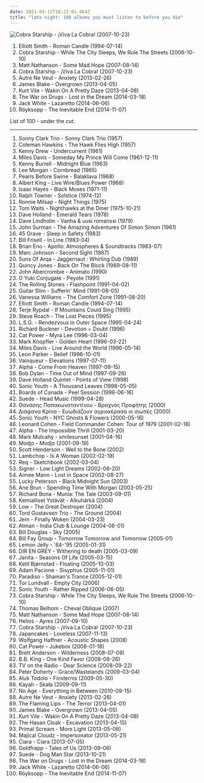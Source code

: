 ```yaml
---
date: 2021-04-12T18:22:01.464Z
title: "late night: 100 albums you must listen to before you die"
---
```

![Cobra Starship - ¡Viva La Cobra! (2007-10-23)](http://coverartarchive.org/release/a2f68207-3f59-4bdc-a672-1c30f6ee16ab/15535338504-500.jpg "Cobra Starship - ¡Viva La Cobra! (2007-10-23)")
<ol class="albums">
<li data-cover="https://img.discogs.com/-h70gyn79TN3tHRHIc-2oEjO8g8=/fit-in/600x600/filters:strip_icc():format(jpeg):mode_rgb():quality(90)/discogs-images/R-1011028-1183849404.jpeg.jpg" data-tags="singer-songwriter" role="button">Elliott Smith - Roman Candle (1994-07-14)</li>
<li data-cover="http://coverartarchive.org/release/c47258f3-f09a-48e2-8eb1-726e7ef7436b/15648762840-500.jpg" data-tags="alternative rock, pop punk" role="button">Cobra Starship - While The City Sleeps, We Rule The Streets (2006-10-10)</li>
<li data-cover="http://coverartarchive.org/release/29e89c60-faff-4d58-8340-6e5d10b6b421/11894480075-500.jpg" data-tags="rock" role="button">Matt Nathanson - Some Mad Hope (2007-08-14)</li>
<li data-cover="http://coverartarchive.org/release/a2f68207-3f59-4bdc-a672-1c30f6ee16ab/15535338504-500.jpg" data-tags="electronic" role="button">Cobra Starship - ¡Viva La Cobra! (2007-10-23)</li>
<li data-cover="http://coverartarchive.org/release/ebc6e131-2301-480c-ad3f-4e0b790dcf05/5974509150-500.jpg" data-tags="software" role="button">Autre Ne Veut - Anxiety (2013-02-26)</li>
<li data-cover="https://img.discogs.com/cNjibLSsY9wA6qRnZUanNo5xtbQ=/fit-in/600x600/filters:strip_icc():format(jpeg):mode_rgb():quality(90)/discogs-images/R-4447618-1462518825-2838.jpeg.jpg" data-tags="electronic, soul" role="button">James Blake - Overgrown (2013-04-05)</li>
<li data-cover="http://coverartarchive.org/release/b62e3ec7-d6bb-43c6-8eb8-30d958d109d0/3846880817-500.jpg" data-tags="indie rock, indie, lo-fi, vinyl, matador records" role="button">Kurt Vile - Wakin On A Pretty Daze (2013-04-08)</li>
<li data-cover="http://coverartarchive.org/release/c38765cc-bafe-48ff-9a78-26f6d816a46b/6695925091-500.jpg" data-tags="indie rock, rock" role="button">The War on Drugs - Lost in the Dream (2014-03-18)</li>
<li data-cover="http://coverartarchive.org/release/b5139eff-0ce6-428e-a96f-6653a68af7a2/8249629063-500.jpg" data-tags="alternative rock, blues rock, rock, garage rock" role="button">Jack White - Lazaretto (2014-06-06)</li>
<li data-cover="http://coverartarchive.org/release/7704bdf5-5fcd-4f80-a759-30fba880bfe6/8762633349-500.jpg" data-tags="electronic, downtempo" role="button">Röyksopp - The Inevitable End (2014-11-07)</li>
</ol>
List of 100 - under the cut.
<!-- more -->

_________________

<ol class="albums">
<li data-cover="http://coverartarchive.org/release/2c489aaf-65d5-4959-9171-f97f4d658c25/8634479811-500.jpg" data-tags="jazz" role="button">
Sonny Clark Trio - Sonny Clark Trio (1957)
</li>
<li data-cover="http://coverartarchive.org/release/7b16497d-19ca-40a6-a446-5609237bc3c0/2851714875-500.jpg" data-tags="jazz" role="button">
Coleman Hawkins - The Hawk Flies High (1957)
</li>
<li data-cover="https://img.discogs.com/tR1wetOkiLvFBWGsSXZTZbiXXHQ=/fit-in/600x597/filters:strip_icc():format(jpeg):mode_rgb():quality(90)/discogs-images/R-2132341-1470483908-9655.jpeg.jpg" data-tags="jazz, piano jazz" role="button">
Kenny Drew - Undercurrent (1961)
</li>
<li data-cover="http://coverartarchive.org/release/044df368-706c-47e9-8573-76b903b0f87e/22598607011-500.jpg" data-tags="jazz" role="button">
Miles Davis - Someday My Prince Will Come (1961-12-11)
</li>
<li data-cover="http://coverartarchive.org/release/b153c32d-978f-48b5-9faa-164bddb1fe4c/4227935578-500.jpg" data-tags="jazz" role="button">
Kenny Burrell - Midnight Blue (1963)
</li>
<li data-cover="http://coverartarchive.org/release/8fa5c438-5611-4cae-8523-057572f0f23b/24779251123-500.jpg" data-tags="jazz" role="button">
Lee Morgan - Cornbread (1965)
</li>
<li data-cover="https://img.discogs.com/Uv1dPnAgKGDNZrE_bPKakEpaals=/fit-in/600x595/filters:strip_icc():format(jpeg):mode_rgb():quality(90)/discogs-images/R-1100384-1581158564-5895.jpeg.jpg" data-tags="psychedelic folk, folk" role="button">
Pearls Before Swine - Balaklava (1968)
</li>
<li data-cover="http://coverartarchive.org/release/95617798-9b06-4223-94ba-9d4789ba802e/13168169588-500.jpg" data-tags="blues" role="button">
Albert King - Live Wire/Blues Power (1968)
</li>
<li data-cover="https://img.discogs.com/_Q7oC1PkJcstTpwX4KEV4GxI-Sc=/fit-in/600x604/filters:strip_icc():format(jpeg):mode_rgb():quality(90)/discogs-images/R-719256-1327051981.jpeg.jpg" data-tags="soul" role="button">
Isaac Hayes - Black Moses (1971-11)
</li>
<li data-cover="https://img.discogs.com/kkMKiTJJJwmJFTPXqQBNZQp3I18=/fit-in/600x602/filters:strip_icc():format(jpeg):mode_rgb():quality(90)/discogs-images/R-2282797-1539706052-2103.jpeg.jpg" data-tags="ecm" role="button">
Ralph Towner - Solstice (1974-12)
</li>
<li data-cover="https://img.discogs.com/hXDXXgo5kIrwbUBePBGyzIH8fbw=/fit-in/600x600/filters:strip_icc():format(jpeg):mode_rgb():quality(90)/discogs-images/R-4572667-1417884117-3238.jpeg.jpg" data-tags="country, country-pop, romantic, late night, reflection, poignant, regret, sentimental, contemporary country, romantic evening, traditional country" role="button">
Ronnie Milsap - Night Things (1975)
</li>
<li data-cover="http://coverartarchive.org/release/b7b3fba3-e9b2-3f55-8a3f-2b35e1e1b7c8/23197330909-500.jpg" data-tags="jazz, blues" role="button">
Tom Waits - Nighthawks at the Diner (1975-10-21)
</li>
<li data-cover="http://coverartarchive.org/release/dc896d65-cc4b-4b70-9f40-d9b136644f6a/2061209040-500.jpg" data-tags="bass" role="button">
Dave Holland - Emerald Tears (1978)
</li>
<li data-cover="http://coverartarchive.org/release/73311748-6673-402b-b0d0-5e9656dfd2b9/7000008134-500.jpg" data-tags="finnish" role="button">
Dave Lindholm - Vanha & uusi romanssi (1979)
</li>
<li data-cover="http://coverartarchive.org/release/a763a267-e5cd-3172-ac04-82d56cbb01c6/3580394742-500.jpg" data-tags="jazz" role="button">
John Surman - The Amazing Adventures Of Simon Simon (1981)
</li>
<li data-cover="http://coverartarchive.org/release/bc486702-fc3f-4ded-bb9b-c8fccda2c065/6614919097-500.jpg" data-tags="deathrock, horror punk" role="button">
45 Grave - Sleep in Safety (1983)
</li>
<li data-cover="http://coverartarchive.org/release/105a6912-f9aa-3d22-a8da-08d44798c020/19641171746-500.jpg" data-tags="jazz, guitar, late night, late night jazz, like passing clouds, jazz  guitar fusion" role="button">
Bill Frisell - In Line (1983-04)
</li>
<li data-cover="http://coverartarchive.org/release/6ea949d3-1de7-3f1e-84c1-f7e4c02971b8/1096667456-500.jpg" data-tags="ambient" role="button">
Brian Eno - Apollo: Atmospheres & Soundtracks (1983-07)
</li>
<li data-cover="https://via.placeholder.com/450" data-tags="bass, late night, afterhours, smooth guitar, late night jazz, frisell, driving late at night, interesting guitar sounds, like passing clouds, selbst, m johnson" role="button">
Marc Johnson - Second Sight (1987)
</li>
<li data-cover="http://coverartarchive.org/release/47dbf457-5cae-47a1-a132-d1ecf4a89692/4283472817-500.jpg" data-tags="chillout, chill, ambient, downtempo, dub, world, late night, after hours, ethnic fusion, world-trance, afterparty" role="button">
Suns Of Arqa - Jaggernaut : Whirling Dub (1989)
</li>
<li data-cover="http://coverartarchive.org/release/b221ea36-df40-4872-bb8f-46ad705b2ae9/4164037874-500.jpg" data-tags="quincy jones, soul" role="button">
Quincy Jones - Back On The Block (1989-08-11)
</li>
<li data-cover="https://img.discogs.com/MP69IKN9FwQx8Zirqjbi2B4vfAI=/fit-in/599x606/filters:strip_icc():format(jpeg):mode_rgb():quality(90)/discogs-images/R-3099388-1322761848.jpeg.jpg" data-tags="late night, ecm, vinyl, late night jazz, abercrombie, like passing clouds, selbst" role="button">
John Abercrombie - Animato (1990)
</li>
<li data-cover="http://coverartarchive.org/release/e7fd073a-2c6c-40c4-afc3-c117a79bb969/28732243788-500.jpg" data-tags="ambient, late night, tribal" role="button">
O Yuki Conjugate - Peyote (1991)
</li>
<li data-cover="http://coverartarchive.org/release/886168ed-9fd3-430e-8129-93539907fbaa/4199078719-500.jpg" data-tags="classic rock, the rolling stones" role="button">
The Rolling Stones - Flashpoint (1991-04-02)
</li>
<li data-cover="http://coverartarchive.org/release/d8b7d138-4e52-4292-b63f-424556fa51cd/27386720342-500.jpg" data-tags="blues, allboutguitar, german blues lovers, brc blues band, brc blues band karlsruhe, brc blues band - juke and the blue joint" role="button">
Guitar Slim - Sufferin' Mind (1991-08-05)
</li>
<li data-cover="http://coverartarchive.org/release/8e287f1d-6a36-4446-816a-d028bb19018c/24708246922-500.jpg" data-tags="female vocalists, 90s, rnb" role="button">
Vanessa Williams - The Comfort Zone (1991-08-20)
</li>
<li data-cover="https://img.discogs.com/-h70gyn79TN3tHRHIc-2oEjO8g8=/fit-in/600x600/filters:strip_icc():format(jpeg):mode_rgb():quality(90)/discogs-images/R-1011028-1183849404.jpeg.jpg" data-tags="singer-songwriter" role="button">
Elliott Smith - Roman Candle (1994-07-14)
</li>
<li data-cover="http://coverartarchive.org/release/fb581132-a5ca-4ff1-bac4-cbc2df5dcb6a/28114159888-500.jpg" data-tags="jazz, ecm, jazz guitar" role="button">
Terje Rypdal - If Mountains Could Sing (1995)
</li>
<li data-cover="https://via.placeholder.com/450" data-tags="ambient, late night, dreamlike, tribal ambient, drift, aerial, 2:00 am, xgrottox" role="button">
Steve Roach - The Lost Pieces (1995)
</li>
<li data-cover="https://img.discogs.com/jc3gppeafXxePn9EMYf2-U80BEM=/fit-in/600x600/filters:strip_icc():format(jpeg):mode_rgb():quality(90)/discogs-images/R-3688143-1340414077-7864.jpeg.jpg" data-tags="trance, ambient, late night, progressive trance, classical trance, techno-trance" role="button">
L.S.G. - Rendezvous in Outer Space (1995-04-24)
</li>
<li data-cover="http://coverartarchive.org/release/6a808b59-ae88-4356-a12c-cdd8aab55501/12340666847-500.jpg" data-tags="americana" role="button">
Richard Buckner - Devotion + Doubt (1996)
</li>
<li data-cover="http://coverartarchive.org/release/d843d873-faa9-4bbb-a080-df99935d46a6/6010071059-500.jpg" data-tags="female vocalists, indie, alternative" role="button">
Cat Power - Myra Lee (1996-03-04)
</li>
<li data-cover="http://coverartarchive.org/release/ae9e24f6-b180-3236-9284-93e02fad1f25/15425216845-500.jpg" data-tags="soft rock, rock" role="button">
Mark Knopfler - Golden Heart (1996-03-22)
</li>
<li data-cover="http://coverartarchive.org/release/c22b1200-e792-4126-b6a9-5b48ac326ee6/22618295916-500.jpg" data-tags="jazz" role="button">
Miles Davis - Live Around the World (1996-05-14)
</li>
<li data-cover="http://coverartarchive.org/release/adb4c0aa-54db-4d86-bb15-909a0754f41a/3264316906-500.jpg" data-tags="late night, hypnotic, late night jazz, magic sound, like passing clouds" role="button">
Leon Parker - Belief (1996-10-01)
</li>
<li data-cover="http://coverartarchive.org/release/3ac7aae3-7c42-49b2-903b-100199f22ac8/4370894380-500.jpg" data-tags="dub techno" role="button">
Vainqueur - Elevations (1997-07-11)
</li>
<li data-cover="http://coverartarchive.org/release/a66fb9a6-a459-4e75-90a4-9eb7e33ad88c/14902634422-500.jpg" data-tags="electronic, downtempo" role="button">
Alpha - Come From Heaven (1997-09-15)
</li>
<li data-cover="https://img.discogs.com/85J-XYLQ0iWpOfvrA1Y1bu3Jkfs=/fit-in/600x600/filters:strip_icc():format(jpeg):mode_rgb():quality(90)/discogs-images/R-2818814-1302446972.jpeg.jpg" data-tags="singer-songwriter, 90s, rock" role="button">
Bob Dylan - Time Out of Mind (1997-09-26)
</li>
<li data-cover="http://coverartarchive.org/release/2a196ff8-2e90-4483-9707-36b9100da0ed/24709203185-500.jpg" data-tags="jazz" role="button">
Dave Holland Quintet - Points of View (1998)
</li>
<li data-cover="https://img.discogs.com/qeSNS31G6vJ758RVSQm4W6ho6nI=/fit-in/439x380/filters:strip_icc():format(jpeg):mode_rgb():quality(90)/discogs-images/R-4879756-1378290331-3017.jpeg.jpg" data-tags="experimental, alternative" role="button">
Sonic Youth - A Thousand Leaves (1998-05-05)
</li>
<li data-cover="http://coverartarchive.org/release/0709c446-e190-4dce-b469-908e51267770/4058092546-500.jpg" data-tags="electronica, idm, boards of canada, electronic, downtempo" role="button">
Boards of Canada - Peel Session (1998-06-16)
</li>
<li data-cover="https://img.discogs.com/ibMAfiLArBOVU-faP4LftnwZ_fE=/fit-in/600x539/filters:strip_icc():format(jpeg):mode_rgb():quality(90)/discogs-images/R-2956612-1441393650-3407.jpeg.jpg" data-tags="britpop, 90s" role="button">
Suede - Head Music (1999-04-28)
</li>
<li data-cover="http://coverartarchive.org/release/79af6696-da5c-429a-b279-2073349f1e98/22716532687-500.jpg" data-tags="greek" role="button">
Θανάσης Παπακωνσταντίνου - Βραχνός Προφήτης (2000)
</li>
<li data-cover="https://via.placeholder.com/450" data-tags="greek" role="button">
Διάφανα Κρίνα - Ευωδιάζουν αγριοκέρασα οι σιωπές (2000)
</li>
<li data-cover="http://coverartarchive.org/release/e874cafd-1266-4627-962b-3011feb70f0f/7678581820-500.jpg" data-tags="experimental, experimental rock, 00s" role="button">
Sonic Youth - NYC Ghosts & Flowers (2000-05-16)
</li>
<li data-cover="http://coverartarchive.org/release/1c91bfb8-19d2-4ccf-85ab-aaf7a15159ac/4084437445-500.jpg" data-tags="leonard cohen" role="button">
Leonard Cohen - Field Commander Cohen: Tour of 1979 (2001-02-16)
</li>
<li data-cover="http://coverartarchive.org/release/8430c056-7348-49f7-977c-225a62059577/7227330853-500.jpg" data-tags="electronic, trip-hop, chillout, downtempo" role="button">
Alpha - The Impossible Thrill (2001-03-20)
</li>
<li data-cover="http://coverartarchive.org/release/1ae4ea31-0c9f-43f8-9273-ed178ca17204/21495510650-500.jpg" data-tags="alternative rock, late night, mellow" role="button">
Mark Mulcahy - smilesunset (2001-04-16)
</li>
<li data-cover="http://coverartarchive.org/release/aa48ac28-57e0-3019-ba97-db523a26471e/7733173920-500.jpg" data-tags="house, electronic" role="button">
Modjo - Modjo (2001-09-19)
</li>
<li data-cover="https://via.placeholder.com/450" data-tags="late night jazz" role="button">
Scott Henderson - Well to the Bone (2002)
</li>
<li data-cover="http://coverartarchive.org/release/1c5745b0-6f1d-3598-a1db-8d6aa1ae9bc4/17377781071-500.jpg" data-tags="alt-country, 00s" role="button">
Lambchop - Is A Woman (2002-02-19)
</li>
<li data-cover="http://coverartarchive.org/release/47d7d12b-7dd4-47dc-adbc-1a7ddccf49cf/2554779373-500.jpg" data-tags="warp" role="button">
Req - Sketchbook (2002-03-04)
</li>
<li data-cover="https://via.placeholder.com/450" data-tags="ambient" role="button">
Signer - Low Light Dreams (2002-08-20)
</li>
<li data-cover="http://coverartarchive.org/release/8fc6366c-ad31-4825-80b0-b2830ba9712b/10272280281-500.jpg" data-tags="singer-songwriter, female vocalists" role="button">
Aimee Mann - Lost in Space (2002-08-27)
</li>
<li data-cover="http://coverartarchive.org/release/e938c289-b8fd-4988-979d-355c4bf664c9/6154964691-500.jpg" data-tags="bass, late night, allboutguitar, karlsruhe, late night jazz, gitarrenunterricht, like passing clouds, wwwlautfmbluesclub, gitarrenunterricht berlin, gitarrenunterricht in karlsruhe" role="button">
Lucky Peterson - Black Midnight Sun (2003)
</li>
<li data-cover="http://coverartarchive.org/release/2c12cad5-bfca-4738-a06d-16b0b7b2679d/20294604785-500.jpg" data-tags="folk, singer-songwriter, female vocalists" role="button">
Ane Brun - Spending Time With Morgan (2003-05-25)
</li>
<li data-cover="https://img.discogs.com/NPswdQmXky-ZM2EcmBYCQUkNiBM=/fit-in/600x581/filters:strip_icc():format(jpeg):mode_rgb():quality(90)/discogs-images/R-1239203-1203009718.jpeg.jpg" data-tags="jazz fusion, jazz, bass" role="button">
Richard Bona - Munia: The Tale (2003-09-01)
</li>
<li data-cover="http://coverartarchive.org/release/24afc25b-a3d1-4d7e-9f3f-35160eb872da/14486796788-500.jpg" data-tags="freak folk" role="button">
Kemialliset Ystävät - Alkuhärkä (2004)
</li>
<li data-cover="https://img.discogs.com/TxJKZ4bR1eTxNRKg41uQlj9OIH8=/fit-in/600x587/filters:strip_icc():format(jpeg):mode_rgb():quality(90)/discogs-images/R-400180-1330515072.jpeg.jpg" data-tags="rock, indie rock, sub pop" role="button">
Low - The Great Destroyer (2004)
</li>
<li data-cover="http://coverartarchive.org/release/3093d151-57f4-4e84-b244-eb9203634044/6436313384-500.jpg" data-tags="jazz piano, jazz" role="button">
Tord Gustavsen Trio - The Ground (2004)
</li>
<li data-cover="http://coverartarchive.org/release/dfb9db5d-bb8c-4fcd-a256-96841b6d090a/7929248241-500.jpg" data-tags="pop, female vocalists" role="button">
Jem - Finally Woken (2004-03-23)
</li>
<li data-cover="http://coverartarchive.org/release/49e8aa14-6342-427d-bc27-a4a89e05bf99/26013935059-500.jpg" data-tags="chillout, world fusion" role="button">
Atman - India Club & Lounge (2004-06-01)
</li>
<li data-cover="http://coverartarchive.org/release/5b4306bf-2f14-4c48-8291-7a2342f039c7/16476293619-500.jpg" data-tags="bass, late night, late night jazz, like passing clouds, turns my speakers alive" role="button">
Bill Douglas - Sky (2005)
</li>
<li data-cover="https://via.placeholder.com/450" data-tags="late night, sjekkkut" role="button">
Bill Fay Group - Tomorrow Tomorrow and Tomorrow (2005-01)
</li>
<li data-cover="http://coverartarchive.org/release/cbb9cd2c-6cb4-34f6-b0cc-cd8cc63bf06d/3431742462-500.jpg" data-tags="electronica" role="button">
Lemon Jelly - '64-'95 (2005-01-31)
</li>
<li data-cover="http://coverartarchive.org/release/d35e3a69-75a7-44a1-9e68-fd4e7b548976/11585065817-500.jpg" data-tags="japanese, visual kei, j-rock, dir en grey" role="button">
DIR EN GREY - Withering to death (2005-03-09)
</li>
<li data-cover="https://img.discogs.com/25hbGxklvezJpbcUwvGBd3aA1ss=/fit-in/600x600/filters:strip_icc():format(jpeg):mode_rgb():quality(90)/discogs-images/R-5473899-1394374270-6718.jpeg.jpg" data-tags="jazz" role="button">
Janita - Seasons Of Life (2005-03-15)
</li>
<li data-cover="http://coverartarchive.org/release/6bf927a7-ca9c-41d6-a24d-52d6a2b07232/20641049798-500.jpg" data-tags="jazz" role="button">
Ketil Bjørnstad - Floating (2005-10-03)
</li>
<li data-cover="https://via.placeholder.com/450" data-tags="ambient, minimal, atmospheric, late night, slow motion, elevator bath" role="button">
Adam Pacione - Sisyphus (2005-11-01)
</li>
<li data-cover="http://coverartarchive.org/release/657730ac-959c-4f5f-9e7f-8edb7d206cd8/3610005523-500.jpg" data-tags="chillout, chill, ambient, new age, yoga, late night, meditation, relaxing, 00s, healing, after hours, deep listening, shamanic, beyondwithin, afterparty, pre-flight, avant shamanic, beyondwithins travel, beyondwithins pre-flight, world shamanic" role="button">
Paradiso - Shaman's Trance (2005-12-01)
</li>
<li data-cover="http://coverartarchive.org/release/f20a9c6f-bdd4-4980-bb91-b989f75d1324/2965481749-500.jpg" data-tags="ambient" role="button">
Tor Lundvall - Empty City (2006)
</li>
<li data-cover="https://img.discogs.com/w7C3d8OHmFjsMS3t3Tvx8WQSFRo=/fit-in/400x391/filters:strip_icc():format(jpeg):mode_rgb():quality(90)/discogs-images/R-5119480-1385028132-2136.jpeg.jpg" data-tags="alternative rock" role="button">
Sonic Youth - Rather Ripped (2006-06-05)
</li>
<li data-cover="http://coverartarchive.org/release/c47258f3-f09a-48e2-8eb1-726e7ef7436b/15648762840-500.jpg" data-tags="alternative rock, pop punk" role="button">
Cobra Starship - While The City Sleeps, We Rule The Streets (2006-10-10)
</li>
<li data-cover="http://coverartarchive.org/release/d7c94d9f-2a75-4859-8ba6-3105f871e0fc/2941542346-500.jpg" data-tags="jazz, japanese, ambient, experimental, acoustic, late night, percussion, dwars, peppermint tea" role="button">
Thomas Belhom - Cheval Oblique (2007)
</li>
<li data-cover="http://coverartarchive.org/release/29e89c60-faff-4d58-8340-6e5d10b6b421/11894480075-500.jpg" data-tags="rock" role="button">
Matt Nathanson - Some Mad Hope (2007-08-14)
</li>
<li data-cover="http://coverartarchive.org/release/973392df-e7d6-4860-8c2b-71040bb879a3/10977543533-500.jpg" data-tags="ambient" role="button">
Helios - Ayres (2007-09-10)
</li>
<li data-cover="http://coverartarchive.org/release/a2f68207-3f59-4bdc-a672-1c30f6ee16ab/15535338504-500.jpg" data-tags="electronic" role="button">
Cobra Starship - ¡Viva La Cobra! (2007-10-23)
</li>
<li data-cover="https://img.discogs.com/cfZubMxXa-kMYSbL_pr1XWD-YJI=/fit-in/450x450/filters:strip_icc():format(jpeg):mode_rgb():quality(90)/discogs-images/R-1369273-1220479145.jpeg.jpg" data-tags="cover, late night, 00s, cover songs, after hours, beyondwithin, winter 2012, get later, aural fixation - best of 2007, wmbr, february 2012, music for cloudy days" role="button">
Japancakes - Loveless (2007-11-13)
</li>
<li data-cover="http://coverartarchive.org/release/5084a0a5-9ee9-4bea-b7eb-9c48cfa64e1a/24709010638-500.jpg" data-tags="jazz, late night, german, late night jazz, like passing clouds" role="button">
Wolfgang Haffner - Acoustic Shapes (2008)
</li>
<li data-cover="http://coverartarchive.org/release/472ab586-be69-4bdb-8f90-af1d25e754a6/22781705669-500.jpg" data-tags="female vocalists, covers, jazz, cover" role="button">
Cat Power - Jukebox (2008-01-18)
</li>
<li data-cover="https://img.discogs.com/M3cz_kiuEaWMXDBdpl2-4ROYNu8=/fit-in/500x500/filters:strip_icc():format(jpeg):mode_rgb():quality(90)/discogs-images/R-1548529-1227583537.jpeg.jpg" data-tags="singer-songwriter, melancholic" role="button">
Brett Anderson - Wilderness (2008-07-09)
</li>
<li data-cover="http://coverartarchive.org/release/44ff7c34-23ea-37e6-b3a2-328b94fad3de/19800160201-500.jpg" data-tags="blues" role="button">
B.B. King - One Kind Favor (2008-08-26)
</li>
<li data-cover="http://coverartarchive.org/release/746067ad-88f0-4426-b5a5-7313b186488c/22393792907-500.jpg" data-tags="indie, indie rock, alternative, experimental" role="button">
TV on the Radio - Dear Science (2008-09-22)
</li>
<li data-cover="https://img.discogs.com/hPBi_tvsKOpa0IUmtVzQtKYmGgY=/fit-in/600x589/filters:strip_icc():format(jpeg):mode_rgb():quality(90)/discogs-images/R-13487694-1555161652-4877.jpeg.jpg" data-tags="rock, british, indie rock, 00s" role="button">
Peter Doherty - Grace/Wastelands (2009-03-04)
</li>
<li data-cover="http://coverartarchive.org/release/c3167de2-e1f2-4fdb-bc72-9610c837be6a/14303013313-500.jpg" data-tags="french, experimental, noise rock, psychedelic, late night, space rock, intense, psychedelic rock, drone doom, black, drone rock, acid rock, heavy psych, experimental black metal, doomgaze, noise metal, norma evangelium diaboli, noisegaze, black noise, ritual musick, creeping chaos, pscychedelic rock, the ajna offensive" role="button">
Aluk Todolo - Finsternis (2009-05-30)
</li>
<li data-cover="https://img.discogs.com/5YxHZTsVJNEAFxJ3UTZrnPnxjuI=/fit-in/600x533/filters:strip_icc():format(jpeg):mode_rgb():quality(90)/discogs-images/R-7242839-1562689179-6178.png.jpg" data-tags="jazz, downtempo, late night, mellow, chill out, melancholia, pearls in stereo, mysterious skin, metafizyka, fresh and new, i love this melody" role="button">
Kayah - Skała (2009-09-11)
</li>
<li data-cover="http://coverartarchive.org/release/aa29b9f3-4525-3982-9d4b-76c87f37a43b/2868845098-500.jpg" data-tags="noise rock" role="button">
No Age - Everything in Between (2010-09-15)
</li>
<li data-cover="http://coverartarchive.org/release/ebc6e131-2301-480c-ad3f-4e0b790dcf05/5974509150-500.jpg" data-tags="software" role="button">
Autre Ne Veut - Anxiety (2013-02-26)
</li>
<li data-cover="https://img.discogs.com/S26wNV1io5Yx19HkUbg1YwRa9ug=/fit-in/600x600/filters:strip_icc():format(jpeg):mode_rgb():quality(90)/discogs-images/R-6999033-1431357387-8924.jpeg.jpg" data-tags="experimental, neo-psychedelia" role="button">
The Flaming Lips - The Terror (2013-04-01)
</li>
<li data-cover="https://img.discogs.com/cNjibLSsY9wA6qRnZUanNo5xtbQ=/fit-in/600x600/filters:strip_icc():format(jpeg):mode_rgb():quality(90)/discogs-images/R-4447618-1462518825-2838.jpeg.jpg" data-tags="electronic, soul" role="button">
James Blake - Overgrown (2013-04-05)
</li>
<li data-cover="http://coverartarchive.org/release/b62e3ec7-d6bb-43c6-8eb8-30d958d109d0/3846880817-500.jpg" data-tags="indie rock, indie, lo-fi, vinyl, matador records" role="button">
Kurt Vile - Wakin On A Pretty Daze (2013-04-08)
</li>
<li data-cover="http://coverartarchive.org/release/1ece8a0c-3a85-42d2-8a52-46f7ae770fa7/21164025219-500.jpg" data-tags="dark ambient" role="button">
The Haxan Cloak - Excavation (2013-04-15)
</li>
<li data-cover="http://coverartarchive.org/release/698ce3c2-e84b-4e85-b60b-1e0cb25969f0/14501283915-500.jpg" data-tags="alternative dance, neo-psychedelia" role="button">
Primal Scream - More Light (2013-05-08)
</li>
<li data-cover="http://coverartarchive.org/release/0cdaedb7-00d5-4c7b-9d15-556a6fdc98e4/6003309054-500.jpg" data-tags="matador records" role="button">
Majical Cloudz - Impersonator (2013-05-21)
</li>
<li data-cover="http://coverartarchive.org/release/2a47e508-55f6-4d33-b18e-44e8f78785a3/6237120485-500.jpg" data-tags="pop, r&b" role="button">
Ciara - Ciara (2013-07-05)
</li>
<li data-cover="http://coverartarchive.org/release/6b18b30a-e578-41eb-8d3d-1ff4a6a22d9d/12859926570-500.jpg" data-tags="trip-hop, electronic, chamber pop, art pop" role="button">
Goldfrapp - Tales of Us (2013-09-06)
</li>
<li data-cover="http://coverartarchive.org/release/7cdac008-aaa2-4741-98ad-e4089dff00b2/6644098737-500.jpg" data-tags="britpop" role="button">
Suede - Dog Man Star (2013-10-21)
</li>
<li data-cover="http://coverartarchive.org/release/c38765cc-bafe-48ff-9a78-26f6d816a46b/6695925091-500.jpg" data-tags="indie rock, rock" role="button">
The War on Drugs - Lost in the Dream (2014-03-18)
</li>
<li data-cover="http://coverartarchive.org/release/b5139eff-0ce6-428e-a96f-6653a68af7a2/8249629063-500.jpg" data-tags="alternative rock, blues rock, rock, garage rock" role="button">
Jack White - Lazaretto (2014-06-06)
</li>
<li data-cover="http://coverartarchive.org/release/7704bdf5-5fcd-4f80-a759-30fba880bfe6/8762633349-500.jpg" data-tags="electronic, downtempo" role="button">
Röyksopp - The Inevitable End (2014-11-07)
</li>
</ol>